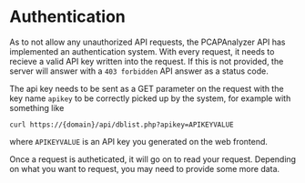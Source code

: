# Authentication

As to not allow any unauthorized API requests, the PCAPAnalyzer API has implemented an authentication system. With every request, it needs to recieve a valid API key written into the request. If this is not provided, the server will answer with a `403 forbidden` API answer as a status code.

The api key needs to be sent as a GET parameter on the request with the key name `apikey` to be correctly picked up by the system, for example with something like

`curl https://{domain}/api/dblist.php?apikey=APIKEYVALUE`

where `APIKEYVALUE` is an API key you generated on the web frontend.

Once a request is autheticated, it will go on to read your request. Depending on what you want to request, you may need to provide some more data.
